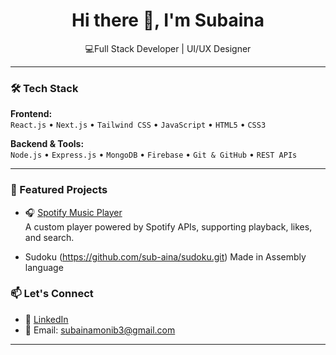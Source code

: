 <h1 align="center">Hi there 👋, I'm Subaina</h1>
<p align="center">
  💻Full Stack Developer |  UI/UX Designer 
</p>

---



### 🛠️ Tech Stack

**Frontend:**  
`React.js` • `Next.js` • `Tailwind CSS` • `JavaScript` • `HTML5` • `CSS3`  

**Backend & Tools:**  
`Node.js` • `Express.js` • `MongoDB` • `Firebase` • `Git & GitHub` • `REST APIs`

---

### 📌 Featured Projects



- 🎧 [Spotify Music Player](https://github.com/sub-aina/DroptheDB.git)  
  A custom player powered by Spotify APIs, supporting playback, likes, and search.

- Sudoku (https://github.com/sub-aina/sudoku.git)
   Made in Assembly language

### 📫 Let's Connect

- 🔗 [LinkedIn](https://www.linkedin.com/in/subaina-munib-163468287/)
- 💌 Email: subainamonib3@gmail.com

---

